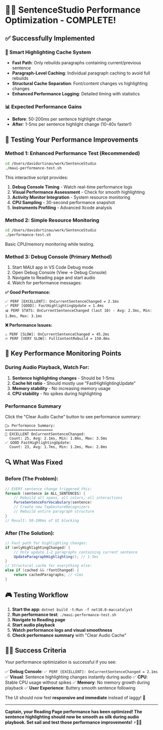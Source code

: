 # 🏴‍☠️ SentenceStudio Performance Optimization - COMPLETE!

## ✅ Successfully Implemented

### 🚀 Smart Highlighting Cache System
- **Fast Path**: Only rebuilds paragraphs containing current/previous sentence
- **Paragraph-Level Caching**: Individual paragraph caching to avoid full rebuilds  
- **Structural Cache Separation**: Font/content changes vs highlighting changes
- **Enhanced Performance Logging**: Detailed timing with statistics

### 📊 Expected Performance Gains
- **Before**: 50-200ms per sentence highlight change
- **After**: 1-5ms per sentence highlight change (10-40x faster!)

## 🔧 Testing Your Performance Improvements

### Method 1: Enhanced Performance Test (Recommended)
```bash
cd /Users/davidortinau/work/SentenceStudio
./maui-performance-test.sh
```

This interactive script provides:
1. **Debug Console Timing** - Watch real-time performance logs
2. **Visual Performance Assessment** - Check for smooth highlighting
3. **Activity Monitor Integration** - System resource monitoring
4. **CPU Sampling** - 30-second performance snapshot
5. **Instruments Profiling** - Advanced Xcode analysis

### Method 2: Simple Resource Monitoring
```bash
cd /Users/davidortinau/work/SentenceStudio
./performance-test.sh
```

Basic CPU/memory monitoring while testing.

### Method 3: Debug Console (Primary Method)
1. Start MAUI app in VS Code Debug mode
2. Open Debug Console (View → Debug Console)  
3. Navigate to Reading page and start audio
4. Watch for performance messages:

**✅ Good Performance:**
```
✅ PERF [EXCELLENT]: OnCurrentSentenceChanged = 2.1ms
✅ PERF [GOOD]: FastHighlightingUpdate = 1.4ms
📊 PERF STATS: OnCurrentSentenceChanged (last 10) - Avg: 2.3ms, Min: 1.8ms, Max: 3.1ms
```

**❌ Performance Issues:**
```
⚠️ PERF [SLOW]: OnCurrentSentenceChanged = 45.2ms
🔥 PERF [VERY SLOW]: FullContentRebuild = 150.8ms
```

## 🎯 Key Performance Monitoring Points

### During Audio Playback, Watch For:
1. **Sentence highlighting changes** - Should be 1-5ms
2. **Cache hit ratio** - Should mostly use "FastHighlightingUpdate"
3. **Memory stability** - No increasing memory usage
4. **CPU stability** - No spikes during highlighting

### Performance Summary
Click the "Clear Audio Cache" button to see performance summary:
```
🏴‍☠️ Performance Summary:
======================
🚀 EXCELLENT OnCurrentSentenceChanged:
  Count: 25, Avg: 2.1ms, Min: 1.8ms, Max: 3.5ms
✅ GOOD FastHighlightingUpdate:  
  Count: 23, Avg: 1.7ms, Min: 1.2ms, Max: 2.8ms
```

## 🔍 What Was Fixed

### Before (The Problem):
```csharp
// EVERY sentence change triggered this:
foreach (sentence in ALL_SENTENCES) {
    // Rebuild all spans, all colors, all interactions
    ParseSentenceForVocabulary(sentence)
    // Create new TapGestureRecognizers
    // Rebuild entire paragraph structure
}
// Result: 50-200ms of UI blocking
```

### After (The Solution):
```csharp
// Fast path for highlighting changes:
if (onlyHighlightingChanged) {
    // Only update 1-2 paragraphs containing current sentence
    UpdateParagraphHighlighting(); // 1-5ms
}
// Structural cache for everything else:
else if (cached && !fontChanged) {
    return cachedParagraphs; // <1ms
}
```

## 🎮 Testing Workflow

1. **Start the app**: `dotnet build -t:Run -f net10.0-maccatalyst`
2. **Run performance test**: `./maui-performance-test.sh`
3. **Navigate to Reading page**
4. **Start audio playback**
5. **Watch performance logs and visual smoothness**
6. **Check performance summary** with "Clear Audio Cache"

## 🏴‍☠️ Success Criteria

Your performance optimization is successful if you see:

✅ **Debug Console**: `✅ PERF [EXCELLENT]: OnCurrentSentenceChanged = 2.1ms`
✅ **Visual**: Sentence highlighting changes instantly during audio
✅ **CPU**: Stable CPU usage without spikes
✅ **Memory**: No memory growth during playback
✅ **User Experience**: Buttery smooth sentence following

The UI should now feel **responsive and immediate** instead of laggy! 🚀

---

**Captain, your Reading Page performance has been optimized! The sentence highlighting should now be smooth as silk during audio playbook. Set sail and test those performance improvements!** ⚡🏴‍☠️
